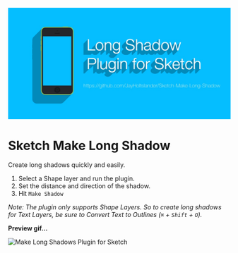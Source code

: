 ![Make Long Shadows Plugin for Sketch](splash.jpg)

Sketch Make Long Shadow
==========================

Create long shadows quickly and easily.

1. Select a Shape layer and run the plugin.
2. Set the distance and direction of the shadow.
3. Hit `Make Shadow`

_Note: The plugin only supports Shape Layers. So to create long shadows for Text Layers, be sure to Convert Text to Outlines (`⌘` + `Shift` + `O`)._

**Preview gif...**

![Make Long Shadows Plugin for Sketch](preview.gif)
